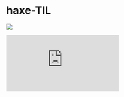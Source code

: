 # haxe-TIL

![](https://1drv.ms/u/s!AsCzzVq4f4K52XooHG-wHQb0gtM5)

<div>
  <iframe src="https://1drv.ms/u/s!AsCzzVq4f4K52XooHG-wHQb0gtM5" frameborder="0" allowfullscreen></iframe>
</div>
